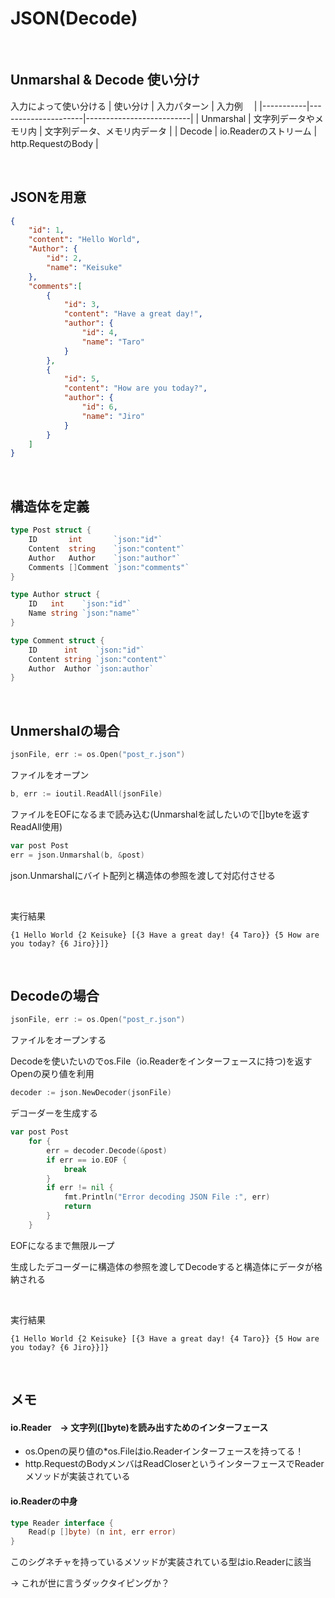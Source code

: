 JSON(Decode)
============

<br>

## Unmarshal & Decode 使い分け

入力によって使い分ける
| 使い分け   | 入力パターン          | 入力例　                   |
|-----------|---------------------|--------------------------|
| Unmarshal | 文字列データやメモリ内  | 文字列データ、メモリ内データ |
| Decode    | io.Readerのストリーム | http.RequestのBody       |

<br>

## JSONを用意

```json
{
    "id": 1,
    "content": "Hello World",
    "Author": {
        "id": 2,
        "name": "Keisuke"
    },
    "comments":[
        {
            "id": 3,
            "content": "Have a great day!",
            "author": {
                "id": 4,
                "name": "Taro"
            }
        },
        {
            "id": 5,
            "content": "How are you today?",
            "author": {
                "id": 6,
                "name": "Jiro"
            }
        }
    ]
}
```

<br>

## 構造体を定義

```go
type Post struct {
	ID       int       `json:"id"`
	Content  string    `json:"content"`
	Author   Author    `json:"author"`
	Comments []Comment `json:"comments"`
}
```

```go
type Author struct {
	ID   int    `json:"id"`
	Name string `json:"name"`
}
```

```go
type Comment struct {
	ID      int    `json:"id"`
	Content string `json:"content"`
	Author  Author `json:author`
}
```

<br>

## Unmershalの場合

```go
jsonFile, err := os.Open("post_r.json")
```
ファイルをオープン
```go
b, err := ioutil.ReadAll(jsonFile)
```
ファイルをEOFになるまで読み込む(Unmarshalを試したいので[]byteを返すReadAll使用)
```go
var post Post
err = json.Unmarshal(b, &post)
```
json.Unmarshalにバイト配列と構造体の参照を渡して対応付させる

<br>

実行結果
```
{1 Hello World {2 Keisuke} [{3 Have a great day! {4 Taro}} {5 How are you today? {6 Jiro}}]}
```

<br>

## Decodeの場合
```go
jsonFile, err := os.Open("post_r.json")
```
ファイルをオープンする

Decodeを使いたいのでos.File（io.Readerをインターフェースに持つ)を返すOpenの戻り値を利用
```go
decoder := json.NewDecoder(jsonFile)
```
デコーダーを生成する
```go
var post Post
	for {
		err = decoder.Decode(&post)
		if err == io.EOF {
			break
		}
		if err != nil {
			fmt.Println("Error decoding JSON File :", err)
			return
		}
	}
```
EOFになるまで無限ループ

生成したデコーダーに構造体の参照を渡してDecodeすると構造体にデータが格納される

<br>

実行結果
```
{1 Hello World {2 Keisuke} [{3 Have a great day! {4 Taro}} {5 How are you today? {6 Jiro}}]}
```

<br>

## メモ

#### io.Reader　-> 文字列([]byte)を読み出すためのインターフェース
- os.Openの戻り値の*os.Fileはio.Readerインターフェースを持ってる！
- http.RequestのBodyメンバはReadCloserというインターフェースでReaderメソッドが実装されている

#### io.Readerの中身
```go
type Reader interface {
    Read(p []byte) (n int, err error)
}
```
このシグネチャを持っているメソッドが実装されている型はio.Readerに該当

-> これが世に言うダックタイピングか？